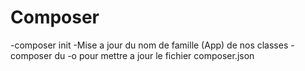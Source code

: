 
# Composer
-composer init
-Mise a jour du nom de famille (App) de nos classes
-composer du -o  pour mettre a jour le fichier composer.json

